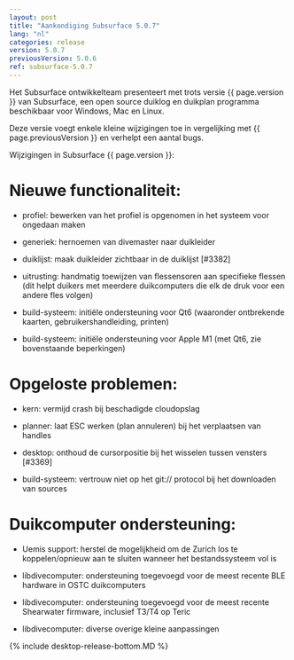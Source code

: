 ```yaml
---
layout: post
title: "Aankondiging Subsurface 5.0.7"
lang: "nl"
categories: release
version: 5.0.7
previousVersion: 5.0.6
ref: subsurface-5.0.7
---
```


Het Subsurface ontwikkelteam presenteert met trots versie {{ page.version }} van Subsurface, een open source duiklog en duikplan programma beschikbaar voor Windows, Mac en Linux.

Deze versie voegt enkele kleine wijzigingen toe in vergelijking met {{ page.previousVersion }} en verhelpt een aantal bugs.

Wijzigingen in Subsurface {{ page.version }}:

# Nieuwe functionaliteit:

- profiel: bewerken van het profiel is opgenomen in het systeem voor ongedaan maken

- generiek: hernoemen van divemaster naar duikleider

- duiklijst: maak duikleider zichtbaar in de duiklijst [#3382]

- uitrusting: handmatig toewijzen van flessensoren aan specifieke flessen (dit helpt duikers met meerdere duikcomputers die elk de druk voor een andere fles volgen)

- build-systeem: initiële ondersteuning voor Qt6 (waaronder ontbrekende kaarten, gebruikershandleiding, printen)

- build-systeem: initiële ondersteuning voor Apple M1 (met Qt6, zie bovenstaande beperkingen)

# Opgeloste problemen:

- kern: vermijd crash bij beschadigde cloudopslag

- planner: laat ESC werken (plan annuleren) bij het verplaatsen van handles

- desktop: onthoud de cursorpositie bij het wisselen tussen vensters [#3369]

- build-systeem: vertrouw niet op het git:// protocol bij het downloaden van sources

# Duikcomputer ondersteuning:

- Uemis support: herstel de mogelijkheid om de Zurich los te koppelen/opnieuw aan te sluiten wanneer het bestandssysteem vol is

- libdivecomputer: ondersteuning toegevoegd voor de meest recente BLE hardware in OSTC duikcomputers

- libdivecomputer: ondersteuning toegevoegd voor de meest recente Shearwater firmware, inclusief T3/T4 op Teric

- libdivecomputer: diverse overige kleine aanpassingen


{% include desktop-release-bottom.MD %}
